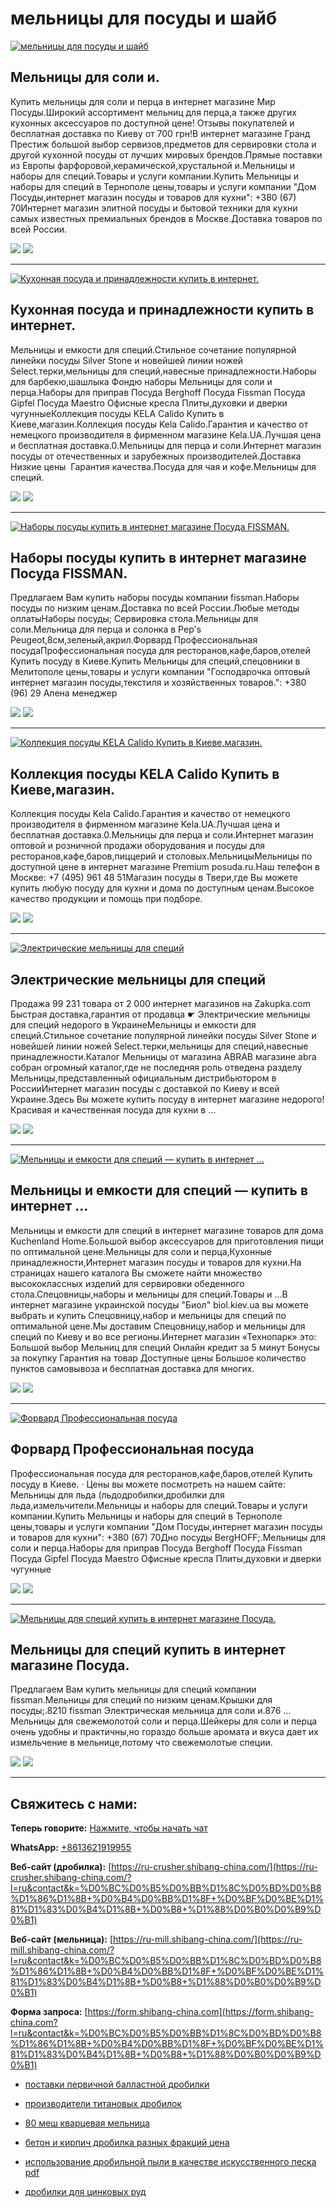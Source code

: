 # мельницы для посуды и шайб

<a href="https://swt.shibang-china.com/?l=ru&img&k=%D0%BC%D0%B5%D0%BB%D1%8C%D0%BD%D0%B8%D1%86%D1%8B+%D0%B4%D0%BB%D1%8F+%D0%BF%D0%BE%D1%81%D1%83%D0%B4%D1%8B+%D0%B8+%D1%88%D0%B0%D0%B9%D0%B1" target="_blank">![мельницы для посуды и шайб](http://static.shibang-china.com/all-800x300/149.jpg)</a>

## Мельницы для соли и.
Купить мельницы для соли и перца в интернет магазине Мир Посуды.Широкий ассортимент мельниц для перца,а также других кухонных аксессуаров по доступной цене! Отзывы покупателей и бесплатная доставка по Киеву от 700 грн!В интернет магазине Гранд Престиж большой выбор сервизов,предметов для сервировки стола и другой кухонной посуды от лучших мировых брендов.Прямые поставки из Европы фарфоровой,керамической,хрустальной и.Мельницы и наборы для специй.Товары и услуги компании.Купить Мельницы и наборы для специй в Тернополе цены,товары и услуги компании &quot;Дом Посуды,интернет магазин посуды и товаров для кухни&quot;: +380 (67) 70Интернет магазин элитной посуды и бытовой техники для кухни самых известных премиальных брендов в Москве.Доставка товаров по всей России.


<a href="https://whatsapp.shibangsoft.com/WhatsApp.php" target="_blank" title="WhatsApp">![](http://static.shibang-china.com/icon/whatsapp.png)</a> <a href="https://swt.shibang-china.com/?l=ru&icon&k=%D0%BC%D0%B5%D0%BB%D1%8C%D0%BD%D0%B8%D1%86%D1%8B+%D0%B4%D0%BB%D1%8F+%D0%BF%D0%BE%D1%81%D1%83%D0%B4%D1%8B+%D0%B8+%D1%88%D0%B0%D0%B9%D0%B1" target="_blank">![](http://static.shibang-china.com/icon/chat-ru.png)</a>

---

<a href="https://swt.shibang-china.com/?l=ru&img&k=%D0%BC%D0%B5%D0%BB%D1%8C%D0%BD%D0%B8%D1%86%D1%8B+%D0%B4%D0%BB%D1%8F+%D0%BF%D0%BE%D1%81%D1%83%D0%B4%D1%8B+%D0%B8+%D1%88%D0%B0%D0%B9%D0%B1" target="_blank">![Кухонная посуда и принадлежности купить в интернет.](http://static.shibang-china.com/all-800x300/483.jpg)</a>

## Кухонная посуда и принадлежности купить в интернет.
Мельницы и емкости для специй.Стильное сочетание популярной линейки посуды Silver Stone и новейшей линии ножей Select.терки,мельницы для специй,навесные принадлежности.Наборы для барбекю,шашлыка Фондю наборы Мельницы для соли и перца.Наборы для приправ Посуда Berghoff Посуда Fissman Посуда Gipfel Посуда Maestro Офисные кресла Плиты,духовки и дверки чугунныеКоллекция посуды KELA Calido Купить в Киеве,магазин.Коллекция посуды Kela Calido.Гарантия и качество от немецкого производителя в фирменном магазине Kela.UA.Лучшая цена и бесплатная доставка.0.Мельницы для перца и соли.Интернет магазин посуды от отечественных и зарубежных производителей.Доставка ️ Низкие цены ️ Гарантия качества.Посуда для чая и кофе.Мельницы для специй.


<a href="https://whatsapp.shibangsoft.com/WhatsApp.php" target="_blank" title="WhatsApp">![](http://static.shibang-china.com/icon/whatsapp.png)</a> <a href="https://swt.shibang-china.com/?l=ru&icon&k=%D0%BC%D0%B5%D0%BB%D1%8C%D0%BD%D0%B8%D1%86%D1%8B+%D0%B4%D0%BB%D1%8F+%D0%BF%D0%BE%D1%81%D1%83%D0%B4%D1%8B+%D0%B8+%D1%88%D0%B0%D0%B9%D0%B1" target="_blank">![](http://static.shibang-china.com/icon/chat-ru.png)</a>

---

<a href="https://swt.shibang-china.com/?l=ru&img&k=%D0%BC%D0%B5%D0%BB%D1%8C%D0%BD%D0%B8%D1%86%D1%8B+%D0%B4%D0%BB%D1%8F+%D0%BF%D0%BE%D1%81%D1%83%D0%B4%D1%8B+%D0%B8+%D1%88%D0%B0%D0%B9%D0%B1" target="_blank">![Наборы посуды купить в интернет магазине Посуда FISSMAN.](http://static.shibang-china.com/all-800x300/242.jpg)</a>

## Наборы посуды купить в интернет магазине Посуда FISSMAN.
Предлагаем Вам купить наборы посуды компании fissman.Наборы посуды по низким ценам.Доставка по всей России.Любые методы оплатыНаборы посуды; Сервировка стола.Мельницы для соли.Мельница для перца и солонка в Pep's Peugeot,8см,зеленый,акрил.Форвард Профессиональная посудаПрофессиональная посуда для ресторанов,кафе,баров,отелей Купить посуду в Киеве.Купить Мельницы для специй,спецовники в Мелитополе цены,товары и услуги компании &quot;Господарочка  оптовый интернет магазин посуды,текстиля и хозяйственных товаров.&quot;: +380 (96) 29 Алена менеджер


<a href="https://whatsapp.shibangsoft.com/WhatsApp.php" target="_blank" title="WhatsApp">![](http://static.shibang-china.com/icon/whatsapp.png)</a> <a href="https://swt.shibang-china.com/?l=ru&icon&k=%D0%BC%D0%B5%D0%BB%D1%8C%D0%BD%D0%B8%D1%86%D1%8B+%D0%B4%D0%BB%D1%8F+%D0%BF%D0%BE%D1%81%D1%83%D0%B4%D1%8B+%D0%B8+%D1%88%D0%B0%D0%B9%D0%B1" target="_blank">![](http://static.shibang-china.com/icon/chat-ru.png)</a>

---

<a href="https://swt.shibang-china.com/?l=ru&img&k=%D0%BC%D0%B5%D0%BB%D1%8C%D0%BD%D0%B8%D1%86%D1%8B+%D0%B4%D0%BB%D1%8F+%D0%BF%D0%BE%D1%81%D1%83%D0%B4%D1%8B+%D0%B8+%D1%88%D0%B0%D0%B9%D0%B1" target="_blank">![Коллекция посуды KELA Calido Купить в Киеве,магазин.](http://static.shibang-china.com/all-800x300/914.jpg)</a>

## Коллекция посуды KELA Calido Купить в Киеве,магазин.
Коллекция посуды Kela Calido.Гарантия и качество от немецкого производителя в фирменном магазине Kela.UA.Лучшая цена и бесплатная доставка.0.Мельницы для перца и соли.Интернет магазин оптовой и розничной продажи оборудования и посуды для ресторанов,кафе,баров,пиццерий и столовых.МельницыМельницы по доступной цене в интернет магазине Premium posuda.ru.Наш телефон в Москве: +7 (495) 961 48 51Магазин посуды в Твери,где Вы можете купить любую посуду для кухни и дома по доступным ценам.Высокое качество продукции и помощь при подборе.


<a href="https://whatsapp.shibangsoft.com/WhatsApp.php" target="_blank" title="WhatsApp">![](http://static.shibang-china.com/icon/whatsapp.png)</a> <a href="https://swt.shibang-china.com/?l=ru&icon&k=%D0%BC%D0%B5%D0%BB%D1%8C%D0%BD%D0%B8%D1%86%D1%8B+%D0%B4%D0%BB%D1%8F+%D0%BF%D0%BE%D1%81%D1%83%D0%B4%D1%8B+%D0%B8+%D1%88%D0%B0%D0%B9%D0%B1" target="_blank">![](http://static.shibang-china.com/icon/chat-ru.png)</a>

---

<a href="https://swt.shibang-china.com/?l=ru&img&k=%D0%BC%D0%B5%D0%BB%D1%8C%D0%BD%D0%B8%D1%86%D1%8B+%D0%B4%D0%BB%D1%8F+%D0%BF%D0%BE%D1%81%D1%83%D0%B4%D1%8B+%D0%B8+%D1%88%D0%B0%D0%B9%D0%B1" target="_blank">![Электрические мельницы для специй](http://static.shibang-china.com/all-800x300/1021.jpg)</a>

## Электрические мельницы для специй
Продажа 99 231 товара от 2 000 интернет магазинов на Zakupka.com Быстрая доставка,гарантия от продавца ☛ Электрические мельницы для специй недорого в УкраинеМельницы и емкости для специй.Стильное сочетание популярной линейки посуды Silver Stone и новейшей линии ножей Select.терки,мельницы для специй,навесные принадлежности.Каталог Мельницы от магазина ABRAВ магазине abra собран огромный каталог,где не последняя роль отведена разделу Мельницы,представленный официальным дистрибьютором в РоссииИнтернет магазин посуды с доставкой по Киеву и всей Украине.Здесь Вы можете купить посуду в интернет магазине недорого! Красивая и качественная посуда для кухни в …


<a href="https://whatsapp.shibangsoft.com/WhatsApp.php" target="_blank" title="WhatsApp">![](http://static.shibang-china.com/icon/whatsapp.png)</a> <a href="https://swt.shibang-china.com/?l=ru&icon&k=%D0%BC%D0%B5%D0%BB%D1%8C%D0%BD%D0%B8%D1%86%D1%8B+%D0%B4%D0%BB%D1%8F+%D0%BF%D0%BE%D1%81%D1%83%D0%B4%D1%8B+%D0%B8+%D1%88%D0%B0%D0%B9%D0%B1" target="_blank">![](http://static.shibang-china.com/icon/chat-ru.png)</a>

---

<a href="https://swt.shibang-china.com/?l=ru&img&k=%D0%BC%D0%B5%D0%BB%D1%8C%D0%BD%D0%B8%D1%86%D1%8B+%D0%B4%D0%BB%D1%8F+%D0%BF%D0%BE%D1%81%D1%83%D0%B4%D1%8B+%D0%B8+%D1%88%D0%B0%D0%B9%D0%B1" target="_blank">![Мельницы и емкости для специй — купить в интернет …](http://static.shibang-china.com/all-800x300/610.jpg)</a>

## Мельницы и емкости для специй — купить в интернет …
Мельницы и емкости для специй в интернет магазине товаров для дома Kuchenland Home.Большой выбор аксессуаров для приготовления пищи по оптимальной цене.Мельницы для соли и перца,Кухонные принадлежности,Интернет магазин посуды и товаров для кухни.На страницах нашего каталога Вы сможете найти множество высококлассных изделий для сервировки обеденного стола.Спецовницы,наборы и мельницы для специй.Товары и …В интернет магазине украинской посуды &quot;Биол&quot; biol.kiev.ua вы можете выбрать и купить Спецовницу,набор и мельницы для специй по оптимальной цене.Мы доставим Спецовницу,набор и мельницы для специй по Киеву и во все регионы.Интернет магазин &#171;Технопарк&#187; это: Большой выбор Мельниц для специй Онлайн кредит за 5 минут Бонусы за покупку Гарантия на товар Доступные цены Большое количество пунктов самовывоза и бесплатная доставка для многих.


<a href="https://whatsapp.shibangsoft.com/WhatsApp.php" target="_blank" title="WhatsApp">![](http://static.shibang-china.com/icon/whatsapp.png)</a> <a href="https://swt.shibang-china.com/?l=ru&icon&k=%D0%BC%D0%B5%D0%BB%D1%8C%D0%BD%D0%B8%D1%86%D1%8B+%D0%B4%D0%BB%D1%8F+%D0%BF%D0%BE%D1%81%D1%83%D0%B4%D1%8B+%D0%B8+%D1%88%D0%B0%D0%B9%D0%B1" target="_blank">![](http://static.shibang-china.com/icon/chat-ru.png)</a>

---

<a href="https://swt.shibang-china.com/?l=ru&img&k=%D0%BC%D0%B5%D0%BB%D1%8C%D0%BD%D0%B8%D1%86%D1%8B+%D0%B4%D0%BB%D1%8F+%D0%BF%D0%BE%D1%81%D1%83%D0%B4%D1%8B+%D0%B8+%D1%88%D0%B0%D0%B9%D0%B1" target="_blank">![Форвард Профессиональная посуда](http://static.shibang-china.com/all-800x300/284.jpg)</a>

## Форвард Профессиональная посуда
Профессиональная посуда для ресторанов,кафе,баров,отелей Купить посуду в Киеве.&nbsp;&#0183;&#32;Цены вы можете посмотреть на нашем сайте: Мельницы для льда (льдодробилки,дробилки для льда,измельчители.Мельницы и наборы для специй.Товары и услуги компании.Купить Мельницы и наборы для специй в Тернополе цены,товары и услуги компании &quot;Дом Посуды,интернет магазин посуды и товаров для кухни&quot;: +380 (67) 70Дно посуды BergHOFF;.Мельницы для соли и перца.Наборы для приправ Посуда Berghoff Посуда Fissman Посуда Gipfel Посуда Maestro Офисные кресла Плиты,духовки и дверки чугунные


<a href="https://whatsapp.shibangsoft.com/WhatsApp.php" target="_blank" title="WhatsApp">![](http://static.shibang-china.com/icon/whatsapp.png)</a> <a href="https://swt.shibang-china.com/?l=ru&icon&k=%D0%BC%D0%B5%D0%BB%D1%8C%D0%BD%D0%B8%D1%86%D1%8B+%D0%B4%D0%BB%D1%8F+%D0%BF%D0%BE%D1%81%D1%83%D0%B4%D1%8B+%D0%B8+%D1%88%D0%B0%D0%B9%D0%B1" target="_blank">![](http://static.shibang-china.com/icon/chat-ru.png)</a>

---

<a href="https://swt.shibang-china.com/?l=ru&img&k=%D0%BC%D0%B5%D0%BB%D1%8C%D0%BD%D0%B8%D1%86%D1%8B+%D0%B4%D0%BB%D1%8F+%D0%BF%D0%BE%D1%81%D1%83%D0%B4%D1%8B+%D0%B8+%D1%88%D0%B0%D0%B9%D0%B1" target="_blank">![Мельницы для специй купить в интернет магазине Посуда.](http://static.shibang-china.com/all-800x300/409.jpg)</a>

## Мельницы для специй купить в интернет магазине Посуда.
Предлагаем Вам купить мельницы для специй компании fissman.Мельницы для специй по низким ценам.Крышки для посуды;.8210 fissman Электрическая мельница для соли и.876 …Мельницы для свежемолотой соли и перца.Шейкеры для соли и перца очень удобны и практичны,но гораздо больше аромата и вкуса дает их измельчение в мельнице,потому что свежемолотые специи.

<a href="https://whatsapp.shibangsoft.com/WhatsApp.php" target="_blank" title="WhatsApp">![](http://static.shibang-china.com/icon/whatsapp.png)</a> <a href="https://swt.shibang-china.com/?l=ru&icon&k=%D0%BC%D0%B5%D0%BB%D1%8C%D0%BD%D0%B8%D1%86%D1%8B+%D0%B4%D0%BB%D1%8F+%D0%BF%D0%BE%D1%81%D1%83%D0%B4%D1%8B+%D0%B8+%D1%88%D0%B0%D0%B9%D0%B1" target="_blank">![](http://static.shibang-china.com/icon/chat-ru.png)</a>

---
## Свяжитесь с нами:

**Теперь говорите:** [Нажмите, чтобы начать чат](https://swt.shibang-china.com?l=ru&contact&k=%D0%BC%D0%B5%D0%BB%D1%8C%D0%BD%D0%B8%D1%86%D1%8B+%D0%B4%D0%BB%D1%8F+%D0%BF%D0%BE%D1%81%D1%83%D0%B4%D1%8B+%D0%B8+%D1%88%D0%B0%D0%B9%D0%B1)

**WhatsApp:**  [+8613621919955](https://whatsapp.shibangsoft.com/WhatsApp.php)

**Веб-сайт (дробилка):** [https://ru-crusher.shibang-china.com/](https://ru-crusher.shibang-china.com/?l=ru&contact&k=%D0%BC%D0%B5%D0%BB%D1%8C%D0%BD%D0%B8%D1%86%D1%8B+%D0%B4%D0%BB%D1%8F+%D0%BF%D0%BE%D1%81%D1%83%D0%B4%D1%8B+%D0%B8+%D1%88%D0%B0%D0%B9%D0%B1)

**Веб-сайт (мельница):** [https://ru-mill.shibang-china.com/](https://ru-mill.shibang-china.com/?l=ru&contact&k=%D0%BC%D0%B5%D0%BB%D1%8C%D0%BD%D0%B8%D1%86%D1%8B+%D0%B4%D0%BB%D1%8F+%D0%BF%D0%BE%D1%81%D1%83%D0%B4%D1%8B+%D0%B8+%D1%88%D0%B0%D0%B9%D0%B1)

**Форма запроса:** [https://form.shibang-china.com](https://form.shibang-china.com?l=ru&contact&k=%D0%BC%D0%B5%D0%BB%D1%8C%D0%BD%D0%B8%D1%86%D1%8B+%D0%B4%D0%BB%D1%8F+%D0%BF%D0%BE%D1%81%D1%83%D0%B4%D1%8B+%D0%B8+%D1%88%D0%B0%D0%B9%D0%B1)

* [поставки первичной балластной дробилки](../123/%D0%BF%D0%BE%D1%81%D1%82%D0%B0%D0%B2%D0%BA%D0%B8%20%D0%BF%D0%B5%D1%80%D0%B2%D0%B8%D1%87%D0%BD%D0%BE%D0%B9%20%D0%B1%D0%B0%D0%BB%D0%BB%D0%B0%D1%81%D1%82%D0%BD%D0%BE%D0%B9%20%D0%B4%D1%80%D0%BE%D0%B1%D0%B8%D0%BB%D0%BA%D0%B8.md)

* [производители титановых дробилок](../124/%D0%BF%D1%80%D0%BE%D0%B8%D0%B7%D0%B2%D0%BE%D0%B4%D0%B8%D1%82%D0%B5%D0%BB%D0%B8%20%D1%82%D0%B8%D1%82%D0%B0%D0%BD%D0%BE%D0%B2%D1%8B%D1%85%20%D0%B4%D1%80%D0%BE%D0%B1%D0%B8%D0%BB%D0%BE%D0%BA.md)

* [80 меш кварцевая мельница](../122/80%20%D0%BC%D0%B5%D1%88%20%D0%BA%D0%B2%D0%B0%D1%80%D1%86%D0%B5%D0%B2%D0%B0%D1%8F%20%D0%BC%D0%B5%D0%BB%D1%8C%D0%BD%D0%B8%D1%86%D0%B0.md)

* [бетон и кирпич дробилка разных фракций цена](../123/%D0%B1%D0%B5%D1%82%D0%BE%D0%BD%20%D0%B8%20%D0%BA%D0%B8%D1%80%D0%BF%D0%B8%D1%87%20%D0%B4%D1%80%D0%BE%D0%B1%D0%B8%D0%BB%D0%BA%D0%B0%20%D1%80%D0%B0%D0%B7%D0%BD%D1%8B%D1%85%20%D1%84%D1%80%D0%B0%D0%BA%D1%86%D0%B8%D0%B9%20%D1%86%D0%B5%D0%BD%D0%B0.md)

* [использование дробильной пыли в качестве искусственного песка pdf](../122/%D0%B8%D1%81%D0%BF%D0%BE%D0%BB%D1%8C%D0%B7%D0%BE%D0%B2%D0%B0%D0%BD%D0%B8%D0%B5%20%D0%B4%D1%80%D0%BE%D0%B1%D0%B8%D0%BB%D1%8C%D0%BD%D0%BE%D0%B9%20%D0%BF%D1%8B%D0%BB%D0%B8%20%D0%B2%20%D0%BA%D0%B0%D1%87%D0%B5%D1%81%D1%82%D0%B2%D0%B5%20%D0%B8%D1%81%D0%BA%D1%83%D1%81%D1%81%D1%82%D0%B2%D0%B5%D0%BD%D0%BD%D0%BE%D0%B3%D0%BE%20%D0%BF%D0%B5%D1%81%D0%BA%D0%B0%20pdf.md)

* [дробилки для цинковых руд](../125/%D0%B4%D1%80%D0%BE%D0%B1%D0%B8%D0%BB%D0%BA%D0%B8%20%D0%B4%D0%BB%D1%8F%20%D1%86%D0%B8%D0%BD%D0%BA%D0%BE%D0%B2%D1%8B%D1%85%20%D1%80%D1%83%D0%B4.md)